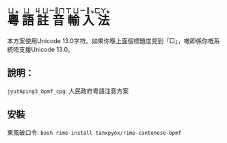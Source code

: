 <h1> 
  <ruby> 
    粵 <rp>(</rp><rt>ㄩㆵ</rt><rp>)</rp>
    語 <rp>(</rp><rt>ㄩ</rt><rp>)</rp>
    註 <rp>(</rp><rt>ㄐㄩ</rt><rp>)</rp>
    音 <rp>(</rp><rt>ㄧㆿㄇ</rt><rp>)</rp>
    輸 <rp>(</rp><rt>ㄒㄩ</rt><rp>)</rp>
    入 <rp>(</rp><rt>ㄧㆿㆴ</rt><rp>)</rp>
    法 <rp>(</rp><rt>ㄈㄚㆵ</rt><rp>)</rp>
  </ruby> 
</h1>



本方案使用Unicode 13.0字符。如果你喺上面個標題度見到「□」，噉即係你嘅系統唔支援Unicode 13.0。

## 說明：
`jyut6ping3_bpmf_cpg`: 人民政府粵語注音方案

## 安裝
東風破口令:
`bash rime-install tanxpyox/rime-cantonese-bpmf`
